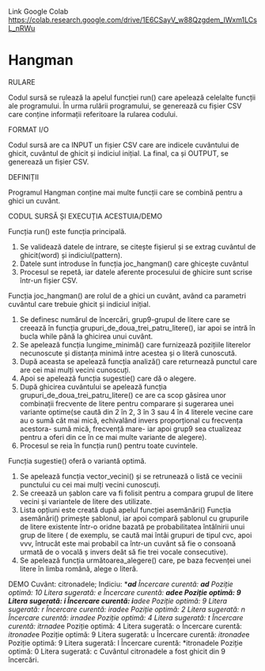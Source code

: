 Link Google Colab
https://colab.research.google.com/drive/1E6CSayV_w88Qzgdem_IWxm1LCsL_nRWu

# Hangman

RULARE

Codul sursă se rulează la apelul funcției run() care apelează celelalte funcții ale programului. În urma rulării programului, se generează cu fișier CSV care conține informații referitoare la rularea codului.

FORMAT I/O

Codul sursă are ca INPUT un fișier CSV care are indicele cuvântului de ghicit, cuvântul de ghicit și indiciul inițial. La final, ca și OUTPUT, se generează un fișier CSV.

DEFINIȚII

Programul Hangman conține mai multe funcții care se combină pentru a ghici un cuvânt.

CODUL SURSĂ ȘI EXECUȚIA ACESTUIA/DEMO

Funcția run() este funcția principală.
  1) Se validează datele de intrare, se citește fișierul și se extrag cuvântul de ghicit(word) și indiciul(pattern).
  2) Datele sunt introduse în funcția joc_hangman() care ghicește cuvântul
  3) Procesul se repetă, iar datele aferente procesului de ghicire sunt scrise într-un fișier CSV.

Funcția joc_hangman() are rolul de a ghici un cuvânt, având ca parametri cuvântul care trebuie ghicit și indiciul inițial.
  1) Se definesc numărul de încercări, grup9-grupul de litere care se creează în funcția grupuri_de_doua_trei_patru_litere(), iar apoi se intră în bucla while până la ghicirea unui cuvânt.
  2) Se apelează funcția lungime_minimă() care furnizează pozițiile literelor necunoscute și distanța minimă intre acestea și o literă cunoscută.
  3) După aceasta se apelează funcția analiză() care returnează punctul care are cei mai mulți vecini cunoscuți.
  4) Apoi se apelează funcția sugestie() care dă o alegere.
  5) După ghicirea cuvântului se apelează funcția grupuri_de_doua_trei_patru_litere() ce are ca scop găsirea unor combinații frecvente de litere pentru comparare și sugerarea unei variante optime(se caută din 2 în 2, 3 în 3 sau 4 în 4 literele vecine care au o sumă cât mai mică, echivalând invers proporțional cu frecvența acestora- sumă mică, frecvență mare- iar apoi grup9 sea ctualizeaz pentru a oferi din ce în ce mai multe variante de alegere).
  6) Procesul se reia în funcția run() pentru toate cuvintele.
     
Funcția sugestie() oferă o variantă optimă.
  1) Se apelează funcția vector_vecini() și se retrunează o listă ce vecinii punctului cu cei mai mulți vecini cunoscuți.
  2) Se creează un șablon care va fi folisit pentru a compara grupul de litere vecini și variantele de litere des utilizate.
  3) Lista opțiuni este creată după apelul funcției asemănări()
  Funcția asemănări() primește șablonul, iar apoi compară șablonul cu grupurile de litere existente într-o oridne bazată pe probabilitatea întâlnirii unui grup de litere ( de exemplu, se caută mai întâi grupuri de tipul cvc, apoi vvv, întrucât este mai probabil ca într-un cuvânt să fie o consoană urmată de o vocală ș invers deât să fie trei vocale consecutive).
  4) Se apelează funcția următoarea_alegere() care, pe baza fecvenței unei litere în limba română, alege o literă.

DEMO
Cuvânt: citronadele; Indiciu: ******ad***
Încercare curentă: ******ad***
Poziție optimă: 10
Litera sugerată: e
Încercare curentă: ******ade*e
Poziție optimă: 9
Litera sugerată: i
Încercare curentă: *i****ade*e
Poziție optimă: 9
Litera sugerată: r
Încercare curentă: *i*r**ade*e
Poziție optimă: 2
Litera sugerată: n
Încercare curentă: *i*r*nade*e
Poziție optimă: 4
Litera sugerată: t
Încercare curentă: *itr*nade*e
Poziție optimă: 4
Litera sugerată: o
Încercare curentă: *itronade*e
Poziție optimă: 9
Litera sugerată: u
Încercare curentă: *itronade*e
Poziție optimă: 9
Litera sugerată: l
Încercare curentă: *itronadele
Poziție optimă: 0
Litera sugerată: c
Cuvântul citronadele a fost ghicit din 9 încercări.


